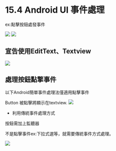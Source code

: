 # 15.4 Android UI 事件處理

ex:點擊按鈕處發事件

![](http://i.imgur.com/Soykdi7.png) ![](http://i.imgur.com/WdHf4hx.png)

## 宣告使用EditText、Textview

![](http://i.imgur.com/lXqBT0a.png)

## 處理按鈕點擎事件

以下Android簡單事件處理法僅適用點擊事件

Button 被點擊將顯示在textview. ![](http://i.imgur.com/A964ept.png)

* 利用傳統事件處理方式

按鈕需加上監聽器

不是點擊事件ex:下拉式選等，就需要傳統事件方式處理。

![](http://i.imgur.com/DbosH8Z.png)

